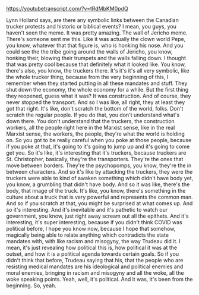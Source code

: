 https://youtubetranscript.com/?v=tRdMbKM0pdQ

 Lynn Holland says, are there any symbolic links between the Canadian trucker protests and historic or biblical events? I mean, you guys, you haven't seen the meme. It was pretty amazing. The wall of Jericho meme. There's someone sent me this. Like it was actually the clown world Pepe, you know, whatever that that figure is, who is honking his nose. And you could see the the tribe going around the walls of Jericho, you know, honking their, blowing their trumpets and the walls falling down. I thought that was pretty cool because that definitely what it looked like. You know, there's also, you know, the truckers there. It's it's it's all very symbolic, like the whole trucker thing, because from the very beginning of this, I remember when they started putting in all these mandates and stuff. They shut down the economy, the whole economy for a while. But the first thing they reopened, guess what it was? It was construction. And of course, they never stopped the transport. And so I was like, all right, they at least they got that right. It's like, don't scratch the bottom of the world, folks. Don't scratch the regular people. If you do that, you don't understand what's down there. You don't understand that the truckers, the construction workers, all the people right here in the Marxist sense, like in the real Marxist sense, the workers, the people, they're what the world is holding on. So you got to be really careful when you poke at those people, because if you poke at that, it's going to it's going to jump up and it's going to come get you. So it's like, it's interesting that it's truckers, because truckers are St. Christopher, basically, they're the transporters. They're the ones that move between borders. They're the psychopomps, you know, they're the in between characters. And so it's like by attacking the truckers, they were the truckers were able to kind of awaken something which didn't have body yet, you know, a grumbling that didn't have body. And so it was like, there's the body, that image of the truck. It's like, you know, there's something in the culture about a truck that is very powerful and represents the common man. And so if you scratch at that, you might be surprised at what comes up. And so it's interesting. And it's inevitable and it's pathetic to watch our government, you know, just right away scream out all the epithets. And it's interesting, it's super interesting, because if you didn't think COVID was political before, I hope you know now, because I hope that somehow, magically being able to relate anything which contradicts the state mandates with, with like racism and misogyny, the way Trudeau did it. I mean, it's just revealing how political this is, how political it was at the outset, and how it is a political agenda towards certain goals. So if you didn't think that before, Trudeau saying that his, that the people who are resisting medical mandates are his ideological and political enemies and moral enemies, bringing in racism and misogyny and all the woke, all the woke speaking points. Yeah, well, it's political. And it was, it's been from the beginning. So, yeah.